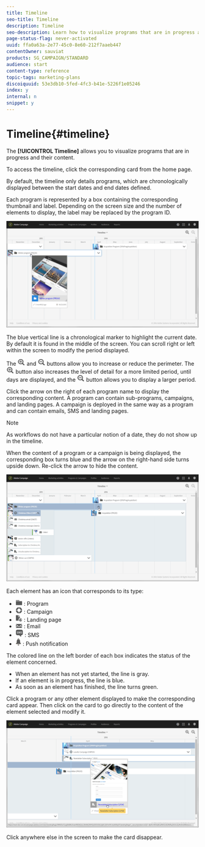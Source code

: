 ```yaml
---
title: Timeline
seo-title: Timeline
description: Timeline
seo-description: Learn how to visualize programs that are in progress and their content using the Adobe Campaign Standard interface.
page-status-flag: never-activated
uuid: ffa0a63a-2e77-45c0-8e60-212f7aaeb447
contentOwner: sauviat
products: SG_CAMPAIGN/STANDARD
audience: start
content-type: reference
topic-tags: marketing-plans
discoiquuid: 53e3db10-5fed-4fc3-b41e-5226f1e05246
index: y
internal: n
snippet: y
---
```


# Timeline{#timeline}

The **[!UICONTROL Timeline]** allows you to visualize programs that are in progress and their content.

To access the timeline, click the corresponding card from the home page.

By default, the timeline only details programs, which are chronologically displayed between the start dates and end dates defined.

Each program is represented by a box containing the corresponding thumbnail and label. Depending on the screen size and the number of elements to display, the label may be replaced by the program ID.

![](assets/timeline_1.png)

The blue vertical line is a chronological marker to highlight the current date. By default it is found in the middle of the screen. You can scroll right or left within the screen to modify the period displayed.

The ![](assets/timeline_zoom_in.png) and ![](assets/timeline_zoom_out.png) buttons allow you to increase or reduce the perimeter. The ![](assets/timeline_zoom_in.png) button also increases the level of detail for a more limited period, until days are displayed, and the ![](assets/timeline_zoom_out.png) button allows you to display a larger period.

Click the arrow on the right of each program name to display the corresponding content. A program can contain sub-programs, campaigns, and landing pages. A campaign is deployed in the same way as a program and can contain emails, SMS and landing pages.

>[!NOTE]
>
>As workflows do not have a particular notion of a date, they do not show up in the timeline.

When the content of a program or a campaign is being displayed, the corresponding box turns blue and the arrow on the right-hand side turns upside down. Re-click the arrow to hide the content.

![](assets/timeline_2.png)

Each element has an icon that corresponds to its type:

* ![](assets/timeline_program_icon.png) : Program
* ![](assets/timeline_campaign_icon.png) : Campaign
* ![](assets/timeline_lp_icon.png) : Landing page
* ![](assets/timeline_email_icon.png) : Email
* ![](assets/timeline_sms_icon.png) : SMS
* ![](assets/timeline_push_icon.png) : Push notification

The colored line on the left border of each box indicates the status of the element concerned.

* When an element has not yet started, the line is gray.
* If an element is in progress, the line is blue.
* As soon as an element has finished, the line turns green.

Click a program or any other element displayed to make the corresponding card appear. Then click on the card to go directly to the content of the element selected and modify it.

![](assets/timeline_3.png)

Click anywhere else in the screen to make the card disappear.
